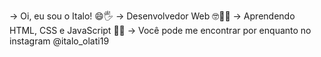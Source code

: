 -> Oi, eu sou o Italo! 😄🖐
-> Desenvolvedor Web 🤓👨‍💻
-> Aprendendo HTML, CSS e JavaScript 🚀🤓
-> Você pode me encontrar por enquanto no instagram @italo_olati19
